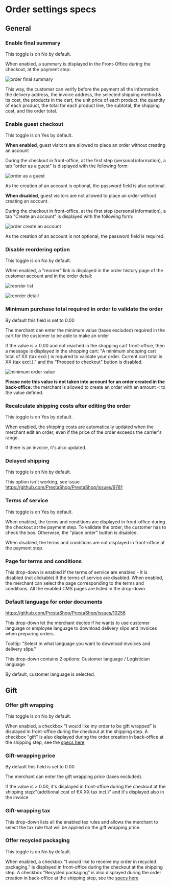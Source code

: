 # Order settings specs

## General

### Enable final summary

This toggle is on No by default. 

When enabled, a summary is displayed in the Front-Office during the checkout, at the payment step:

![order final summary](https://github.com/PrestaShop/prestashop-specs/blob/marionf-patch-2/img/Order_final_summary.png)


This way, the customer can verify before the payment all the information: the delivery address, the invoice address, the selected shipping method & its cost, the products in the cart, the unit price of each product, the quantity of each product, the total for each product line, the subtotal, the shipping cost, and the order total.

### Enable guest checkout

This toggle is on Yes by default.

**When enabled**, guest visitors are allowed to place an order without creating an account

During the checkout in front-office, at the first step (personal information), a tab "order as a guest" is displayed with the following form:

![order as a guest](https://github.com/PrestaShop/prestashop-specs/blob/marionf-patch-2/img/Order%20as%20a%20guest.png)

As the creation of an account is optional, the password field is also optional.

**When disabled**, guest visitors are not allowed to place an order without creating an account.

During the checkout in front-office, at the first step (personal information), a tab "Create an account" is displayed with the following form:

![order create an account](https://github.com/PrestaShop/prestashop-specs/blob/marionf-patch-2/img/Order_create_account.png)

As the creation of an account is not optional, the password field is required.

### Disable reordering option

This toggle is on No by default.

When enabled, a "reorder" link is displayed in the order history page of the customer account and in the order detail:

![reorder list](https://github.com/PrestaShop/prestashop-specs/blob/marionf-patch-2/img/Reorder.png)

![reorder detail](https://github.com/PrestaShop/prestashop-specs/blob/marionf-patch-2/img/Reorder_detail.png)

### Minimum purchase total required in order to validate the order

By default this field is set to 0.00

The merchant can enter the minimum value (taxes excluded) required in the cart for the customer to be able to make an order

If the value is > 0.00 and not reached in the shopping cart front-office, then a message is displayed in the shopping cart: "A minimum shopping cart total of XX (tax excl.) is required to validate your order. Current cart total is XX (tax excl.)." and the "Proceed to checkout" button is disabled.

![minimum order value](https://github.com/PrestaShop/prestashop-specs/blob/marionf-patch-2/img/minimum_order_value.png)

**Please note this value is not taken into account for an order created in the back-office:** the merchant is allowed to create an order with an amount < to the value defined. 

### Recalculate shipping costs after editing the order

This toggle is on Yes by default.

When enabled, the shipping costs are automatically updated when the merchant edit an order, even if the price of the order exceeds the carrier's range.

If there is an invoice, it's also updated.

### Delayed shipping

This toggle is on No by default.

This option isn't working, see issue https://github.com/PrestaShop/PrestaShop/issues/9781

### Terms of service

This toggle is on Yes by default.

When enabled, the terms and conditions are displayed in front-office during the checkout at the payment step.
To validate the order, the customer has to check the box. Otherwise, the "place order" button is disabled.

When disabled, the terms and conditions are not displayed in front-office at the payment step.

### Page for terms and conditions

This drop-down is enabled if the terms of service are enabled - it is disabled (not clickable) if the terms of service are disabled.
When enabled, the merchant can select the page corresponding to the terms and conditions.
All the enabled CMS pages are listed in the drop-down.

### Default language for order documents

https://github.com/PrestaShop/PrestaShop/issues/10258

This drop-down let the merchant decide if he wants to use customer language or employee language to download delivery slips and invoices when preparing orders.

Tooltip: "Select in what language you want to download invoices and delivery slips."

This drop-down contains 2 options: Customer language / Logistician language

By default, customer language is selected.

## Gift

### Offer gift wrapping

This toggle is on No by default.

When enabled, a checkbox "I would like my order to be gift wrapped" is displayed in front-office during the checkout at the shipping step.
A checkbox "gift" is also displayed during the order creation in back-office at the shipping step, see the [specs here](../../../orders/orders/Order%20Add/Add%20new%20Order.md#v-shipping)

### Gift-wrapping price

By default this field is set to 0.00

The merchant can enter the gift wrapping price (taxes excluded).

If the value is > 0.00, it's displayed in front-office during the checkout at the shipping step:"(additional cost of €X.XX tax incl.)" and it's displayed also in the invoice

### Gift-wrapping tax

This drop-down lists all the enabled tax rules and allows the merchant to select the tax rule that will be applied on the gift wrapping price.

### Offer recycled packaging

This toggle is on No by default.

When enabled, a checkbox "I would like to receive my order in recycled packaging." is displayed in front-office during the checkout at the shipping step.
A checkbox "Recycled packaging" is also displayed during the order creation in back-office at the shipping step, see the [specs here](../../../orders/orders/Order%20Add/Add%20new%20Order.md#v-shipping)
